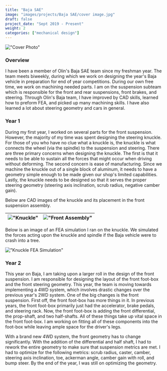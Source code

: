 ```yaml
---
title: "Baja SAE"
image: "images/projects/Baja SAE/cover image.jpg"
draft: false
project_date: "Sept 2019 - Present"
weight: 2
categories: ["mechanical design"]
---
```


!["Cover Photo"](../images/projects/Baja%20SAE/main.png)

### Overview

I have been a member of Olin's Baja SAE team since my freshman year. The team meets biweekly, during which we work on designing the year's Baja vehicle in preparation for end of year competitions. During our own free time, we work on machining needed parts.
I am on the suspension subteam which is responsible for the front and rear suspensions, front brakes, and steering.
Through Olin's Baja team, I have improved by CAD skills, learned how to preform FEA, and picked up many machining skills. I have also learned a lot about steering geometry and cars in general.

### Year 1

During my first year, I worked on several parts for the front suspension. However, the majority of my time was spent designing the steering knuckle. For those of you who have no clue what a knuckle is, the knuckle is what connects the wheel (via the spindle) to the suspension and steering. 
There are three primary concerns when designing the knuckle. The first is that it needs to be able to sustain all the forces that might occur when driving without deforming. The second concern is ease of manufacturing.  Since we machine the knuckle out of a single block of aluminum, it needs to have a geometry simple enough to be made given our shop's limited capabilities. Lastly, the knuckle needs to be designed so that it serves the proper steering geometry (steering axis inclination, scrub radius, negative camber gain).

Below are CAD images of the knuckle and its placement in the front suspension assembly.

|!["Knuckle"](../images/projects/Baja%20SAE/knuckle%20part.PNG)|!["Front Assembly"](../images/projects/Baja%20SAE/knuckle%20assm.PNG)|
|:-:|:-:|

Below is an image of an FEA simulation I ran on the knuckle. We simulated the forces acting upon the knuckle and spindle if the Baja vehicle were to crash into a tree.

!["Knuckle FEA Simulation"](../images/projects/Baja%20SAE/knuckle%20fea.jpg)

### Year 2

This year on Baja, I am taking upon a larger roll in the design of the front suspension. I am responsible for designing the layout of the front foot-box and the front steering geometry.
This year, the team is moving towards implementing a 4WD system, which involves drastic changes over the previous year's 2WD system. One of the big changes is the front suspension. First off, the front foot-box has more things in it. In previous years, the front foot-box primarily just had the accelerator, brake pedals, and steering rack. Now, the front foot-box is adding the front differential, the prop-shaft, and two half-shafts. All of these things take up vital space in the front foot-box. I am working on fitting all of these components into the foot-box while leaving ample space for the driver's legs.

With a brand new 4WD system, the front geometry has to change significantly. With the addition of the differential and half shaft, I had to rework the entire geometry to make sure that suspension metrics are met. I had to optimize for the following metrics: scrub radius, caster, camber, steering axis inclination, toe, ackerman angle, camber gain with roll, and bump steer. By the end of the year, I was still on optimizing the geometry.



